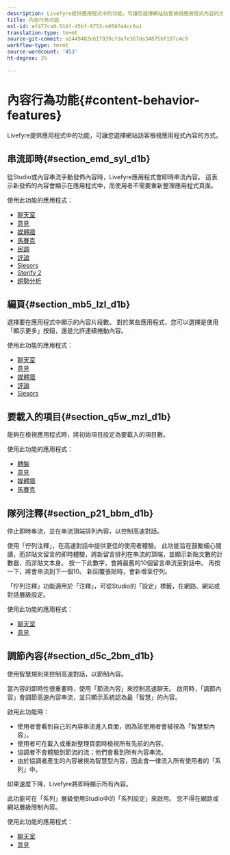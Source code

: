 ```yaml
---
description: Livefyre提供應用程式中的功能，可讓您選擇網站訪客檢視應用程式內容的方式。
title: 內容行為功能
exl-id: ef477ca0-516f-45bf-9753-e050fe4cc6a1
translation-type: tm+mt
source-git-commit: a2449482e617939cfda7e367da34875bf187c4c9
workflow-type: tm+mt
source-wordcount: '453'
ht-degree: 2%

---
```


# 內容行為功能{#content-behavior-features}

Livefyre提供應用程式中的功能，可讓您選擇網站訪客檢視應用程式內容的方式。

## 串流即時{#section_emd_syl_d1b}

從Studio或內容串流手動發佈內容時，Livefyre應用程式會即時串流內容。 這表示新發佈的內容會顯示在應用程式中，而使用者不需要重新整理應用程式頁面。

使用此功能的應用程式：

* [聊天室](/help/using/c-about-apps/c-chat-app/c-chat-app.md#c_chat_app)
* [意見](/help/using/c-about-apps/c-comments/c-comments.md)
* [媒體牆](/help/using/c-about-apps/c-media-wall-app/c-media-wall-app.md#c_media_wall_app)
* [馬賽克](/help/using/c-about-apps/c-mosaic-app/c-mosaic-app.md#c_mosaic_app)
* [民調](/help/using/c-about-apps/c-polls-app/c-polls-app.md#c_polls_app)
* [評論](/help/using/c-about-apps/c-reviews-app/c-reviews-app.md#c_reviews_app)
* [Siesors](/help/using/c-about-apps/c-sidenotes-app/c-sidenotes-app.md#c_sidenotes_app)
* [Storify 2](/help/using/c-about-apps/c-storify2/c-storify2.md#c_storify2)
* [趨勢分析](/help/using/c-about-apps/c-trending-app/c-trending-app.md#c_trending_app)

## 編頁{#section_mb5_lzl_d1b}

選擇要在應用程式中顯示的內容片段數。 對於某些應用程式，您可以選擇是使用「顯示更多」按鈕，還是允許連續捲動內容。

使用此功能的應用程式：

* [聊天室](/help/using/c-about-apps/c-chat-app/c-chat-app.md#c_chat_app)
* [意見](/help/using/c-about-apps/c-comments/c-comments.md)
* [媒體牆](/help/using/c-about-apps/c-media-wall-app/c-media-wall-app.md#c_media_wall_app)
* [評論](/help/using/c-about-apps/c-reviews-app/c-reviews-app.md#c_reviews_app)
* [Siesors](/help/using/c-about-apps/c-sidenotes-app/c-sidenotes-app.md#c_sidenotes_app)

## 要載入的項目{#section_q5w_mzl_d1b}

能夠在檢視應用程式時，將初始項目設定為要載入的項目數。

使用此功能的應用程式：

* [轉盤](/help/using/c-about-apps/c-carousel-app/c-carousel-app.md#c_carousel_app)
* [意見](/help/using/c-about-apps/c-comments/c-comments.md)
* [媒體牆](/help/using/c-about-apps/c-media-wall-app/c-media-wall-app.md#c_media_wall_app)
* [馬賽克](/help/using/c-about-apps/c-mosaic-app/c-mosaic-app.md#c_mosaic_app)

## 隊列注釋{#section_p21_bbm_d1b}

停止即時串流，並在串流頂端排列內容，以控制高速對話。

使用「佇列注釋」，在高速對話中提供更佳的使用者體驗。 此功能旨在鼓勵細心閱讀，而非貼文留言的即時體驗，將新留言排列在串流的頂端，並顯示新貼文數的計數器，而非貼文本身。 按一下此數字，會將最舊的10個留言串流至對話中。 再按一下，將會串流到下一個10。 新回覆張貼時，會新增至佇列。

「佇列注釋」功能適用於「注釋」，可從Studio的「設定」標籤，在網路、網站或對話層級設定。

使用此功能的應用程式：

* [聊天室](/help/using/c-about-apps/c-chat-app/c-chat-app.md#c_chat_app)
* [意見](/help/using/c-about-apps/c-comments/c-comments.md)

## 調節內容{#section_d5c_2bm_d1b}

使用智慧規則來控制高速對話，以節制內容。

當內容的即時性很重要時，使用「節流內容」來控制高速聊天。 啟用時，「調節內容」會調節高速內容串流，並只顯示系統認為最「智慧」的內容。

啟用此功能時：

* 使用者會看到自己的內容串流進入頁面，因為該使用者會被視為「智慧型內容」。
* 使用者可在載入或重新整理頁面時檢視所有先前的內容。
* 協調者不會體驗到節流的流；他們會看到所有內容串流。
* 由於協調者產生的內容被視為智慧型內容，因此會一律流入所有使用者的「系列」中。

如果速度下降，Livefyre將即時顯示所有內容。

此功能可在「系列」層級使用Studio中的「系列設定」來啟用。 您不得在網路或網站層級限制內容。

使用此功能的應用程式：

* [聊天室](/help/using/c-about-apps/c-chat-app/c-chat-app.md#c_chat_app)
* [意見](/help/using/c-about-apps/c-comments/c-comments.md)

